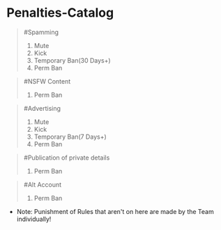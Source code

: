 # Penalties-Catalog

> #Spamming
> 1. Mute
> 2. Kick
> 3. Temporary Ban(30 Days+)
> 4. Perm Ban

> #NSFW Content
> 1. Perm Ban

> #Advertising
> 1. Mute
> 2. Kick
> 3. Temporary Ban(7 Days+)
> 4. Perm Ban

> #Publication of private details
> 1. Perm Ban

> #Alt Account
> 1. Perm Ban

* Note: Punishment of Rules that aren't on here are made by the Team individually!
